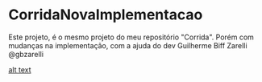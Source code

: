 # CorridaNovaImplementacao
Este projeto, é o mesmo projeto do meu repositório "Corrida". Porém com mudanças na implementação, com a ajuda do dev Guilherme Biff Zarelli @gbzarelli

[alt text](https://github.com/gustavoreche/CorridaNovaImplementacao/blob/master/novaArquitetura.jpeg)
